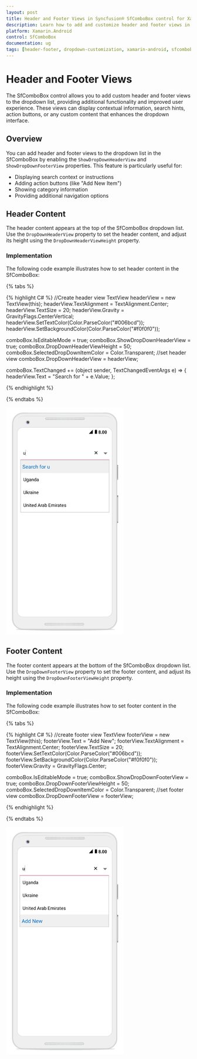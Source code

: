 ```yaml
---
layout: post
title: Header and Footer Views in Syncfusion® SfComboBox control for Xamarin.Android
description: Learn how to add and customize header and footer views in the SfComboBox dropdown list to enhance user experience and provide additional functionality.
platform: Xamarin.Android
control: SfComboBox
documentation: ug
tags: [header-footer, dropdown-customization, xamarin-android, sfcombobox, syncfusion, ui-customization, views, dropdown-views]
---
```


# Header and Footer Views

The SfComboBox control allows you to add custom header and footer views to the dropdown list, providing additional functionality and improved user experience. These views can display contextual information, search hints, action buttons, or any custom content that enhances the dropdown interface.

## Overview
You can add header and footer views to the dropdown list in the SfComboBox by enabling the `ShowDropDownHeaderView` and `ShowDropDownFooterView` properties. This feature is particularly useful for:

- Displaying search context or instructions
- Adding action buttons (like "Add New Item")
- Showing category information
- Providing additional navigation options
## Header Content

The header content appears at the top of the SfComboBox dropdown list. Use the `DropDownHeaderView` property to set the header content, and adjust its height using the `DropDownHeaderViewHeight` property.

### Implementation
The following code example illustrates how to set header content in the SfComboBox:

{% tabs %}

{% highlight C# %}
//Create header view
TextView headerView = new TextView(this);
headerView.TextAlignment = TextAlignment.Center;
headerView.TextSize = 20;
headerView.Gravity = GravityFlags.CenterVertical;
headerView.SetTextColor(Color.ParseColor("#006bcd"));
headerView.SetBackgroundColor(Color.ParseColor("#f0f0f0"));
    
comboBox.IsEditableMode = true;
comboBox.ShowDropDownHeaderView = true;
comboBox.DropDownHeaderViewHeight = 50;
comboBox.SelectedDropDownItemColor = Color.Transparent;
//set header view
comboBox.DropDownHeaderView = headerView;

comboBox.TextChanged += (object sender, TextChangedEventArgs e) => 
 {
    headerView.Text = "Search for " + e.Value;
 }; 
	 
{% endhighlight %}

{% endtabs %}

![SfComboBox with custom header view displaying search context](images/Header.png)
## Footer Content

The footer content appears at the bottom of the SfComboBox dropdown list. Use the `DropDownFooterView` property to set the footer content, and adjust its height using the `DropDownFooterViewHeight` property.

### Implementation
The following code example illustrates how to set footer content in the SfComboBox:

{% tabs %}

{% highlight C# %}
//create footer view
TextView footerView = new TextView(this);
footerView.Text = "Add New";
footerView.TextAlignment = TextAlignment.Center;
footerView.TextSize = 20;
footerView.SetTextColor(Color.ParseColor("#006bcd"));
footerView.SetBackgroundColor(Color.ParseColor("#f0f0f0"));
footerView.Gravity = GravityFlags.Center;
            
comboBox.IsEditableMode = true;
comboBox.ShowDropDownFooterView = true;
comboBox.DropDownFooterViewHeight = 50;
comboBox.SelectedDropDownItemColor = Color.Transparent;
//set footer view
comboBox.DropDownFooterView = footerView;

{% endhighlight %}

{% endtabs %}

![SfComboBox with custom footer view showing "Add New" action](images/Footer.png)
